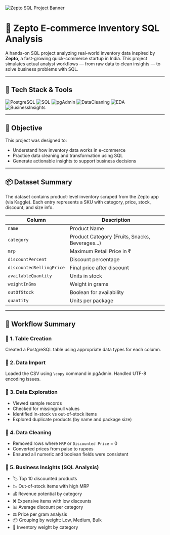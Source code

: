 ![Zepto SQL Project Banner](https://github.com/yourusername/zepto-SQL-data-analysis-project/assets/banner-image.jpg)

# 🛒 Zepto E-commerce Inventory SQL Analysis

A hands-on SQL project analyzing real-world inventory data inspired by **Zepto**, a fast-growing quick-commerce startup in India. This project simulates actual analyst workflows — from raw data to clean insights — to solve business problems with SQL.

---

## 🔧 Tech Stack & Tools

![PostgreSQL](https://img.shields.io/badge/Database-PostgreSQL-336791?logo=postgresql&logoColor=white)
![SQL](https://img.shields.io/badge/Language-SQL-blue)
![pgAdmin](https://img.shields.io/badge/Tool-pgAdmin-336791?logo=postgresql)
![DataCleaning](https://img.shields.io/badge/Step-Data%20Cleaning-orange)
![EDA](https://img.shields.io/badge/Step-Exploratory%20Analysis-yellowgreen)
![BusinessInsights](https://img.shields.io/badge/Step-Business%20Insights-lightgreen)

---

## 📍 Objective

This project was designed to:
- Understand how inventory data works in e-commerce
- Practice data cleaning and transformation using SQL
- Generate actionable insights to support business decisions

---

## 📦 Dataset Summary

The dataset contains product-level inventory scraped from the Zepto app (via Kaggle). Each entry represents a SKU with category, price, stock, discount, and size info.

| Column | Description |
|--------|-------------|
| `name` | Product Name |
| `category` | Product Category (Fruits, Snacks, Beverages...) |
| `mrp` | Maximum Retail Price in ₹ |
| `discountPercent` | Discount percentage |
| `discountedSellingPrice` | Final price after discount |
| `availableQuantity` | Units in stock |
| `weightInGms` | Weight in grams |
| `outOfStock` | Boolean for availability |
| `quantity` | Units per package |

---

## 🚦 Workflow Summary

### 🔹 1. Table Creation  
Created a PostgreSQL table using appropriate data types for each column.

### 🔹 2. Data Import  
Loaded the CSV using `\copy` command in pgAdmin. Handled UTF-8 encoding issues.

### 🔹 3. Data Exploration  
- Viewed sample records  
- Checked for missing/null values  
- Identified in-stock vs out-of-stock items  
- Explored duplicate products (by name and package size)

### 🔹 4. Data Cleaning  
- Removed rows where `MRP` or `Discounted Price` = 0  
- Converted prices from paise to rupees  
- Ensured all numeric and boolean fields were consistent

### 🔹 5. Business Insights (SQL Analysis)  
- 🏷️ Top 10 discounted products  
- 📉 Out-of-stock items with high MRP  
- 💰 Revenue potential by category  
- ❌ Expensive items with low discounts  
- 📊 Average discount per category  
- ⚖️ Price per gram analysis  
- 📦 Grouping by weight: Low, Medium, Bulk  
- 🧮 Inventory weight by category



